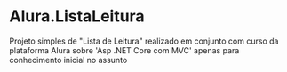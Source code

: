 # Alura.ListaLeitura
Projeto simples de "Lista de Leitura" realizado em conjunto com curso da plataforma Alura sobre 'Asp .NET Core com MVC' apenas para conhecimento inicial no assunto
